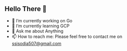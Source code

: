 ## Hello There 👋


- 🔭 I’m currently working on Go
- 🌱 I’m currently learning GCP
- 💬 Ask me about Anything
- 📫 How to reach me: Please feel free to contact me on ssisodia507@gmail.com
